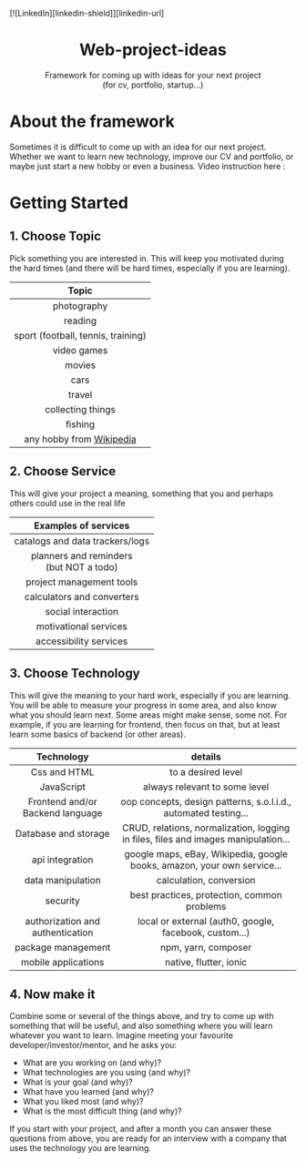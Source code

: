 [![LinkedIn][linkedin-shield]][linkedin-url]

<h1 align="center">Web-project-ideas</h1>

<p align="center">Framework for coming up with ideas for your next project
<br /> (for cv, portfolio, startup...)</p>


# About the framework

Sometimes it is difficult to come up with an idea for our next project. Whether we want to learn new technology, improve our CV and portfolio, or maybe just start a new hobby or even a business. 
Video instruction here :


 


# Getting Started

## 1. Choose Topic
Pick something you are interested in. This will keep you motivated during the hard times (and there will be hard times, especially if you are learning). 

| Topic |
|:---:|
| photography |
| reading |
| sport (football, tennis, training) |
| video games |
| movies |
| cars |
| travel |
| collecting things |
| fishing |
| any hobby from [Wikipedia](https://en.wikipedia.org/wiki/List_of_hobbies)|

## 2. Choose Service
This will give your project a meaning, something that you and perhaps others could use in the real life

|Examples of services|
|:---:|
| catalogs and data trackers/logs |
| planners and reminders <br /> (but NOT a todo) |
| project management tools |
| calculators and converters |
| social interaction |
| motivational services |
| accessibility services |


## 3. Choose Technology
This will give the meaning to your hard work, especially if you are learning. You will be able to measure your progress in some area, and also know what you should learn next. Some areas might make sense, some not. For example, if you are learning for frontend, then focus on that, but at least learn some basics of backend (or other areas).  

|Technology| details |
|:---:| :---:|
| Css and HTML | to a desired level |
| JavaScript | always relevant to some level |
| Frontend and/or Backend language | oop concepts, design patterns, s.o.l.i.d.,  automated testing... |
| Database and storage | CRUD, relations, normalization, logging in files, files and images manipulation...|
| api integration | google maps, eBay, Wikipedia, google books, amazon, your own service...|
| data manipulation | calculation, conversion |
| security | best practices, protection, common problems |
| authorization and authentication | local or external (auth0, google, facebook, custom...)
|package management|npm, yarn, composer|
|mobile applications|native, flutter, ionic|

## 4. Now make it
Combine some or several of the things above, and try to come up with something that will be useful, and also something where you will learn whatever you want to learn.
Imagine meeting your favourite developer/investor/mentor, and he asks you: 
- What are you working on (and why)?
- What technologies are you using (and why)?
- What is your goal (and why)?
- What have you learned (and why)?
- What you liked most (and why)?
- What is the most difficult thing (and why)?

If you start with your project, and after a month you can answer these questions from above, you are ready for an interview with a company that uses the technology you are learning. 
